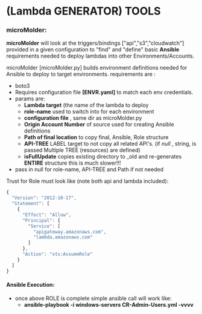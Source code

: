 # (Lambda GENERATOR)  TOOLS



### microMolder:

**microMolder** will look at the triggers/bindings ["api","s3","cloudwatch"] provided in a given configuration to "find" and "define" basic **Ansible** requirements needed to deploy lambdas into other Environments/Accounts.

microMolder [microMolder.py] builds environment definitions needed for Ansible to deploy to target environments. requirements are :

 * boto3
 * Requires configuration file **[ENVR.yaml]** to match each env credentials.
 * params are:
    *  **Lambda target** (the name of the lambda to deploy
    *  **role-name** used to switch into for each environment
    *  **configuration file** , same dir as microMolder.py
    *  **Origin Account Number** of source used for creating Ansible definitions
    *  **Path of final location** to copy final, Ansible, Role structure 
    *  **API-TREE** LABEL target to not copy all related API's. (if *null* , string, is passed Multiple TREE (resources) are defined)
    *  **isFullUpdate** copies existing directory to <name>_old and re-generates **ENTIRE** structure this is much slower!!! 
 * pass in null for role-name, API-TREE and Path if not needed

Trust for Role must look like (note both api and lambda included):
```javascript
{
  "Version": "2012-10-17",
  "Statement": [
    {
      "Effect": "Allow",
      "Principal": {
        "Service": [
          "apigateway.amazonaws.com",
          "lambda.amazonaws.com"
        ]
      },
      "Action": "sts:AssumeRole"
    }
  ]
}
```


#### Ansible Execution:

 * once above ROLE is complete simple ansible call will work like:
    *  **ansible-playbook -i windows-servers CR-Admin-Users.yml -vvvv**
